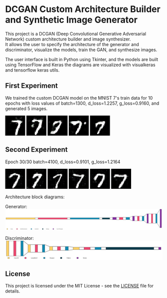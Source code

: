 # DCGAN Custom Architecture Builder and Synthetic Image Generator

This project is a DCGAN (Deep Convolutional Generative Adversarial Network) custom architecture builder and image synthesizer.  
It allows the user to specify the architecture of the generator and discriminator, visualize the models, train the GAN, and synthesize images.  

The user interface is built in Python using Tkinter, and the models are built using TensorFlow and Keras the diagrams are visualized with visualkeras and tensorflow keras utils.

## First Experiment

We trained the custom DCGAN model on the MNIST 7's train data for 10 epochs with loss values of batch=1300, d_loss=1.2257, g_loss=0.9160, and generated 5 images.

![Generated Image 1](./synthetic_sevens_first_experiment/generated_0.png)
![Generated Image 2](./synthetic_sevens_first_experiment/generated_1.png)
![Generated Image 3](./synthetic_sevens_first_experiment/generated_2.png)
![Generated Image 4](./synthetic_sevens_first_experiment/generated_3.png)
![Generated Image 5](./synthetic_sevens_first_experiment/generated_4.png)

## Second Experiment

Epoch 30/30 batch=4100, d_loss=0.9101, g_loss=1.2164

![Generated Image 0](./synthetic_sevens_second_experiment/generated_0.png)
![Generated Image 1](./synthetic_sevens_second_experiment/generated_1.png)
![Generated Image 2](./synthetic_sevens_second_experiment/generated_2.png)
![Generated Image 3](./synthetic_sevens_second_experiment/generated_3.png)
![Generated Image 4](./synthetic_sevens_second_experiment/generated_4.png)
![Generated Image 5](./synthetic_sevens_second_experiment/generated_5.png)

Architecture block diagrams:

Generator:
![Generator Architecture](./synthetic_sevens_second_experiment/dcgan_generator_blockdiagram.png)

Discriminator:
![Discriminator Architecture](./synthetic_sevens_second_experiment/dcgan_discriminator_blockdiagram.png)

## License

This project is licensed under the MIT License - see the [LICENSE](LICENSE) file for details.
